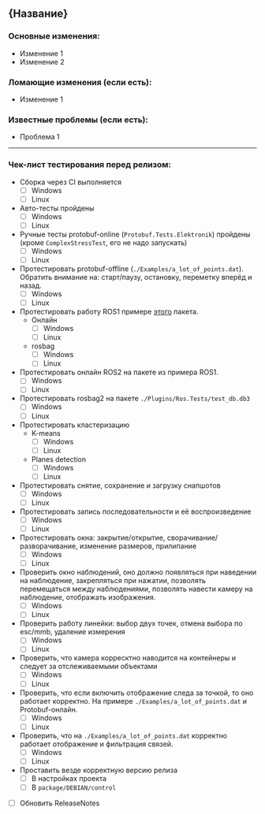 ## {Название}
### Основные изменения:
- Изменение 1
- Изменение 2
### Ломающие изменения (если есть):
- Изменение 1
### Известные проблемы (если есть):
- Проблема 1

------------------------------
### Чек-лист тестирования перед релизом:
- Сборка через CI выполняется
  - [ ] Windows
  - [ ] Linux
- Авто-тесты пройдены
  - [ ] Windows
  - [ ] Linux
- Ручные тесты protobuf-online (`Protobuf.Tests.Elektronik`) пройдены (кроме `ComplexStressTest`, его не надо запускать)
  - [ ] Windows
  - [ ] Linux
- Протестировать protobuf-offline (`./Examples/a_lot_of_points.dat`). Обратить внимание на: старт/паузу, остановку, переметку вперёд и назад.
  - [ ] Windows
  - [ ] Linux
- Протестировать работу ROS1 примере [этого](https://open-source-webviz-ui.s3.amazonaws.com/demo.bag) пакета.
  - Онлайн
    - [ ] Windows
    - [ ] Linux
  - rosbag
    - [ ] Windows
    - [ ] Linux
- Протестировать онлайн ROS2 на пакете из примера ROS1.
  - [ ] Windows
  - [ ] Linux
- Протестировать rosbag2 на пакете `./Plugins/Ros.Tests/test_db.db3`
  - [ ] Windows
  - [ ] Linux
- Протестировать кластеризацию
  - K-means
    - [ ] Windows
    - [ ] Linux
  - Planes detection
    - [ ] Windows
    - [ ] Linux
- Протестировать снятие, сохранение и загрузку снапшотов
  - [ ] Windows
  - [ ] Linux
- Протестировать запись последовательности и её воспроизведение
  - [ ] Windows
  - [ ] Linux
- Протестировать окна: закрытие/открытие, сворачивание/разворачивание, изменение размеров, прилипание
  - [ ] Windows
  - [ ] Linux
- Проверить окно наблюдений, оно должно появляться при наведении на наблюдение, закрепляться при нажатии, 
позволять перемещаться между наблюдениями, позволять навести камеру на наблюдение, отображать изображения.
  - [ ] Windows
  - [ ] Linux
- Проверить работу линейки: выбор двух точек, отмена выбора по esc/mmb, удаление измерения
  - [ ] Windows
  - [ ] Linux
- Проверить, что камера корресктно наводится на контейнеры и следует за отслеживаемыми объектами
  - [ ] Windows
  - [ ] Linux
- Проверить, что если включить отображение следа за точкой, то оно работает корректно.
На примере `./Examples/a_lot_of_points.dat` и Protobuf-онлайн.
  - [ ] Windows
  - [ ] Linux
- Проверить, что на `./Examples/a_lot_of_points.dat` корректно работает отображение и фильтрация связей.
  - [ ] Windows
  - [ ] Linux
- Проставить везде корректную версию релиза
  - [ ] В настройках проекта
  - [ ] В `package/DEBIAN/control`
- [ ] Обновить ReleaseNotes